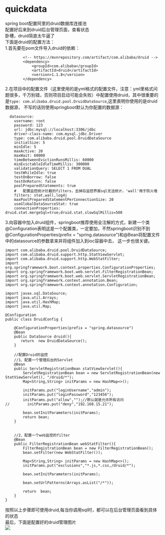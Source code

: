 # quickdata
spring boot配置阿里的druid数据库连接池<br>
配置好后来到druid后台管理页面，查看状态<br>
卧槽，druid简直太牛逼了<br>
下面是druid的配置方法：<br>
1.首先要在pom文件导入druid的依赖：<br>
<!--引入druid数据源-->
```
        <!-- https://mvnrepository.com/artifact/com.alibaba/druid -->
        <dependency>
            <groupId>com.alibaba</groupId>
            <artifactId>druid</artifactId>
            <version>1.1.8</version>
        </dependency>
```
2.在项目中的配置文件（这里使用的是yml格式的配置文件，注意：yml里格式问题很多，千万别错，否则项目启动可能会失败）中配置使用druid，其中很重要的是`type: com.alibaba.druid.pool.DruidDataSource`,这里表明你使用的是druid数据源，
不写的话则使用springboot默认为你配置的数据源：<br>
  ```spring:
    datasource:
      username: root
      password: 123
      url: jdbc:mysql://localhost:3306/jdbc
      driver-class-name: com.mysql.jdbc.Driver
      type: com.alibaba.druid.pool.DruidDataSource
      initialSize: 5
      minIdle: 5
      maxActive: 20
      maxWait: 60000
      timeBetweenEvictionRunsMillis: 60000
      minEvictableIdleTimeMillis: 300000
      validationQuery: SELECT 1 FROM DUAL
      testWhileIdle: true
      testOnBorrow: false
      testOnReturn: false
      poolPreparedStatements: true
      #   配置监控统计拦截的filters，去掉后监控界面sql无法统计，'wall'用于防火墙
      filters: stat,wall,log4j
      maxPoolPreparedStatementPerConnectionSize: 20
      useGlobalDataSourceStat: true
      connectionProperties: druid.stat.mergeSql=true;druid.stat.slowSqlMillis=500 
  
```
3.向容器中加入druid组件，springboot推荐使用全注解的方式，新建一个类<br>
@Configuration表明这是一个配置类，一定要加，不然springboot识别不到<br>
 @ConfigurationProperties(prefix = "spring.datasource")和@Bean将配置文件中的datasource的参数拿来并将组件加入到ioc容器中去，
 这一步也很关键。
```
import com.alibaba.druid.pool.DruidDataSource;
import com.alibaba.druid.support.http.StatViewServlet;
import com.alibaba.druid.support.http.WebStatFilter;
import org.springframework.boot.context.properties.ConfigurationProperties;
import org.springframework.boot.web.servlet.FilterRegistrationBean;
import org.springframework.boot.web.servlet.ServletRegistrationBean;
import org.springframework.context.annotation.Bean;
import org.springframework.context.annotation.Configuration;

import javax.sql.DataSource;
import java.util.Arrays;
import java.util.HashMap;
import java.util.Map;

@Configuration
public class DruidConfig {

    @ConfigurationProperties(prefix = "spring.datasource")
    @Bean
    public DataSource druid(){
       return  new DruidDataSource();
    }

    //配置Druid的监控
    //1、配置一个管理后台的Servlet
    @Bean
    public ServletRegistrationBean statViewServlet(){
        ServletRegistrationBean bean = new ServletRegistrationBean(new StatViewServlet(), "/druid/*");
        Map<String,String> initParams = new HashMap<>();

        initParams.put("loginUsername","admin");
        initParams.put("loginPassword","123456");
        initParams.put("allow","");//默认就是允许所有访问
//        initParams.put("deny","192.168.15.21");

        bean.setInitParameters(initParams);
        return bean;
    }


    //2、配置一个web监控的filter
    @Bean
    public FilterRegistrationBean webStatFilter(){
        FilterRegistrationBean bean = new FilterRegistrationBean();
        bean.setFilter(new WebStatFilter());

        Map<String,String> initParams = new HashMap<>();
        initParams.put("exclusions","*.js,*.css,/druid/*");

        bean.setInitParameters(initParams);

        bean.setUrlPatterns(Arrays.asList("/*"));

        return  bean;
    }
}
```
按照以上步骤即可使用druid,每当你调用sql时，都可以在后台管理页面看到具体的状态<br>
最后，下面是配置好的druid管理图片<br>
<img src="https://raw.githubusercontent.com/watermakers/images/master/restful-crud-img/15.PNG"/>
